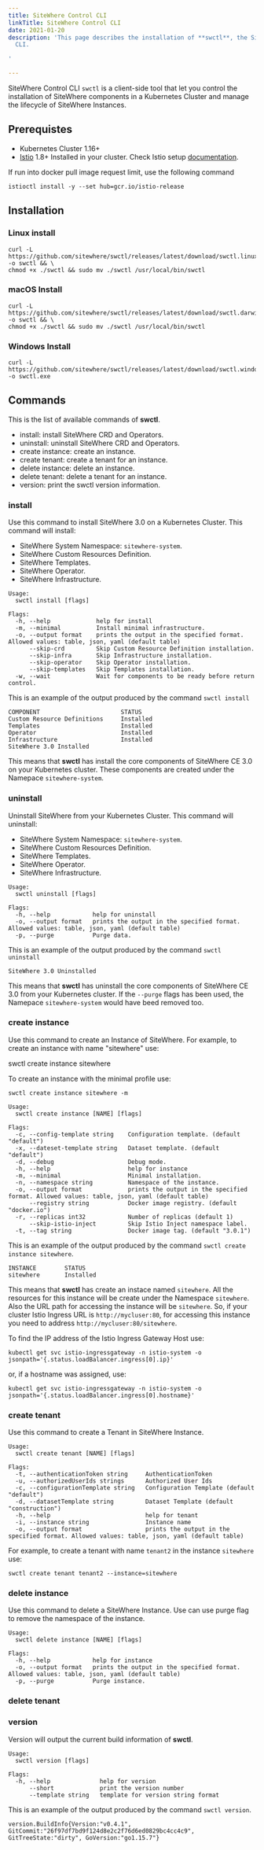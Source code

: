 ```yaml
---
title: SiteWhere Control CLI
linkTitle: SiteWhere Control CLI
date: 2021-01-20
description: 'This page describes the installation of **swctl**, the SiteWhere Control
  CLI.

'

---
```

SiteWhere Control CLI `swctl` is a client-side tool that let you control the installation of SiteWhere components in a Kubernetes Cluster and manage the lifecycle of SiteWhere Instances.

## Prerequistes

* Kubernetes Cluster 1.16+
* [Istio](https://istio.io) 1.8+ Installed in your cluster. Check Istio setup [documentation](https://istio.io/latest/docs/setup/).

If run into docker pull image request limit, use the following command

```command
istioctl install -y --set hub=gcr.io/istio-release
```

## Installation

### Linux install

    curl -L https://github.com/sitewhere/swctl/releases/latest/download/swctl.linux.amd64 -o swctl && \ 
    chmod +x ./swctl && sudo mv ./swctl /usr/local/bin/swctl

### macOS Install

    curl -L https://github.com/sitewhere/swctl/releases/latest/download/swctl.darwin.amd64 -o swctl && \
    chmod +x ./swctl && sudo mv ./swctl /usr/local/bin/swctl

### Windows Install

    curl -L https://github.com/sitewhere/swctl/releases/latest/download/swctl.windows.amd64.exe -o swctl.exe

## Commands

This is the list of available commands of **swctl**.

* install: install SiteWhere CRD and Operators.
* uninstall: uninstall SiteWhere CRD and Operators.
* create instance: create an instance.
* create tenant: create a tenant for an instance.
* delete instance: delete an instance.
* delete tenant: delete a tenant for an instance.
* version: print the swctl version information.

### install

Use this command to install SiteWhere 3.0 on a Kubernetes Cluster.
This command will install:

* SiteWhere System Namespace: `sitewhere-system`.
* SiteWhere Custom Resources Definition.
* SiteWhere Templates.
* SiteWhere Operator.
* SiteWhere Infrastructure.

```command
Usage:
  swctl install [flags]

Flags:
  -h, --help             help for install
  -m, --minimal          Install minimal infrastructure.
  -o, --output format    prints the output in the specified format. Allowed values: table, json, yaml (default table)
      --skip-crd         Skip Custom Resource Definition installation.
      --skip-infra       Skip Infrastructure installation.
      --skip-operator    Skip Operator installation.
      --skip-templates   Skip Templates installation.
  -w, --wait             Wait for components to be ready before return control.
````

This is an example of the output produced by the command `swctl install`

```command
COMPONENT                       STATUS   
Custom Resource Definitions     Installed
Templates                       Installed
Operator                        Installed
Infrastructure                  Installed
SiteWhere 3.0 Installed
```

This means that **swctl** has install the core components of SiteWhere CE 3.0 on your Kubernetes cluster. 
These components are created under the Namepace `sitewhere-system`.

### uninstall

Uninstall SiteWhere from your Kubernetes Cluster.
This command will uninstall:

* SiteWhere System Namespace: `sitewhere-system`.
* SiteWhere Custom Resources Definition.
* SiteWhere Templates.
* SiteWhere Operator.
* SiteWhere Infrastructure.

```command
Usage:
  swctl uninstall [flags]

Flags:
  -h, --help            help for uninstall
  -o, --output format   prints the output in the specified format. Allowed values: table, json, yaml (default table)
  -p, --purge           Purge data.
```

This is an example of the output produced by the command `swctl uninstall`

```command
SiteWhere 3.0 Uninstalled
```

This means that **swctl** has uninstall the core components of SiteWhere CE 3.0 from your Kubernetes cluster.
If the `--purge` flags has been used, the Namepace `sitewhere-system` would have beed removed too.

### create instance

Use this command to create an Instance of SiteWhere.
For example, to create an instance with name "sitewhere" use:

  swctl create instance sitewhere

To create an instance with the minimal profile use:

```command
swctl create instance sitewhere -m
```

```command
Usage:
  swctl create instance [NAME] [flags]

Flags:
  -c, --config-template string    Configuration template. (default "default")
  -x, --dateset-template string   Dataset template. (default "default")
  -d, --debug                     Debug mode.
  -h, --help                      help for instance
  -m, --minimal                   Minimal installation.
  -n, --namespace string          Namespace of the instance.
  -o, --output format             prints the output in the specified format. Allowed values: table, json, yaml (default table)
      --registry string           Docker image registry. (default "docker.io")
  -r, --replicas int32            Number of replicas (default 1)
      --skip-istio-inject         Skip Istio Inject namespace label.
  -t, --tag string                Docker image tag. (default "3.0.1")
````

This is an example of the output produced by the command `swctl create instance sitewhere`.

```command
INSTANCE        STATUS   
sitewhere       Installed
```

This means that **swctl** has create an instace named `sitewhere`. All the resources for this instance will
be create under the Namespace `sitewhere`. Also the URL path for accessing the instance will be `sitewhere`. So,
if your cluster Istio Ingress URL is `http://mycluser:80`, for accessing this instance you need to address `http://mycluser:80/sitewhere`.

To find the IP address of the Istio Ingress Gateway Host use:

```console
kubectl get svc istio-ingressgateway -n istio-system -o jsonpath='{.status.loadBalancer.ingress[0].ip}'
````

or, if a hostname was assigned, use:

```console
kubectl get svc istio-ingressgateway -n istio-system -o jsonpath='{.status.loadBalancer.ingress[0].hostname}'
```

### create tenant

Use this command to create a Tenant in SiteWhere Instance.

```command
Usage:
  swctl create tenant [NAME] [flags]

Flags:
  -t, --authenticationToken string     AuthenticationToken
  -u, --authorizedUserIds strings      Authorized User Ids
  -c, --configurationTemplate string   Configuration Template (default "default")
  -d, --datasetTemplate string         Dataset Template (default "construction")
  -h, --help                           help for tenant
  -i, --instance string                Instance name
  -o, --output format                  prints the output in the specified format. Allowed values: table, json, yaml (default table)
```

For example, to create a tenant with name `tenant2` in the instance `sitewhere` use:

```command
swctl create tenant tenant2 --instance=sitewhere
```

### delete instance

Use this command to delete a SiteWhere Instance. Use can use purge flag to remove the namespace of the instance.

```command
Usage:
  swctl delete instance [NAME] [flags]

Flags:
  -h, --help            help for instance
  -o, --output format   prints the output in the specified format. Allowed values: table, json, yaml (default table)
  -p, --purge           Purge instance.
```

### delete tenant

### version

Version will output the current build information of **swctl**.

```command
Usage:
  swctl version [flags]

Flags:
  -h, --help              help for version
      --short             print the version number
      --template string   template for version string format
```

This is an example of the output produced by the command `swctl version`.

```command
version.BuildInfo{Version:"v0.4.1", GitCommit:"26f97df7bd9f124d8e2c2f76d6ed0829bc4cc4c9", GitTreeState:"dirty", GoVersion:"go1.15.7"}
```
